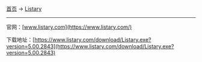 
[首页](/software) -> [Listary](/software/listary)

---


官网：[www.listary.com](https://www.listary.com/)

下载地址：[https://www.listary.com/download/Listary.exe?version=5.00.2843](https://www.listary.com/download/Listary.exe?version=5.00.2843)